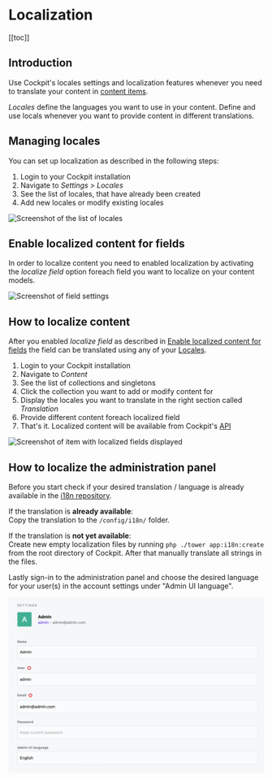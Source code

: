 # Localization

[[toc]]

## Introduction

Use Cockpit's locales settings and localization features whenever you need to translate your content in [content items](/concepts/content).

*Locales* define the languages you want to use in your content. Define and use locals whenever you want to provide content in different translations.

## Managing locales

You can set up localization as described in the following steps:

1. Login to your Cockpit installation
2. Navigate to *Settings > Locales*
3. See the list of locales, that have already been created
4. Add new locales or modify existing locales

![Screenshot of the list of locales](./locales-list.png)


## Enable localized content for fields

In order to localize content you need to enabled localization by activating the *localize field* option foreach field you want to localize on your content models.

![Screenshot of field settings](./content-model-enable-localize-field.png)

## How to localize content

After you enabled *localize field* as described in [Enable localized content for fields](#enable-localized-content-for-fields) the field can be translated using any of your [Locales](#managing-locales).

1. Login to your Cockpit installation
2. Navigate to *Content*
3. See the list of collections and singletons
4. Click the collection you want to add or modify content for
5. Display the locales you want to translate in the right section called *Translation*
6. Provide different content foreach localized field
7. That's it. Localized content will be available from Cockpit's [API](/api/endpoints/#content)

![Screenshot of item with localized fields displayed](./edit-item-with-locales-displayed.png)

## How to localize the administration panel

Before you start check if your desired translation / language is already available in the [i18n repository](https://github.com/Cockpit-HQ/i18n).

If the translation is **already available**:<br />
Copy the translation to the `/config/i18n/` folder.

If the translation is **not yet available**:<br />
Create new empty localization files by running `php ./tower app:i18n:create` from the root directory of Cockpit. After that manually translate all strings in the files.


Lastly sign-in to the administration panel and choose the desired language for your user(s) in the account settings under "Admin UI language".

![Screenshot of account settings](./localize-admin-ui.png)
